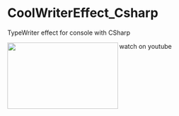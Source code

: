 # CoolWriterEffect_Csharp
TypeWriter effect for console with CSharp



<img align="left" width="250" height="150" onclick="window.open('https://www.youtube.com/watch?v=-e5_rJnPNbU','_blank');" src="https://img.youtube.com/vi/-e5_rJnPNbU/0.jpg">
<div >watch on youtube</div>


